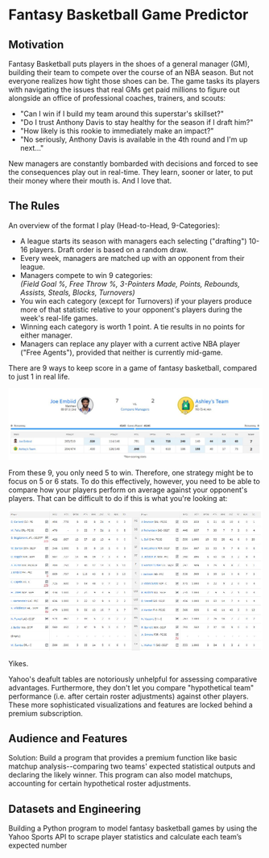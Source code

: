 # Fantasy Basketball Game Predictor

## Motivation
Fantasy Basketball puts players in the shoes of a general manager (GM), building their team to compete over the course of an NBA season. But not everyone realizes how tight those shoes can be. The game tasks its players with navigating the issues that real GMs get paid millions to figure out alongside an office of professional coaches, trainers, and scouts: 

- "Can I win if I build my team around this superstar's skillset?"
- "Do I trust Anthony Davis to stay healthy for the season if I draft him?"
- "How likely is this rookie to immediately make an impact?"
- "No seriously, Anthony Davis is available in the 4th round and I'm up next..."

New managers are constantly bombarded with decisions and forced to see the consequences play out in real-time. They learn, sooner or later, to put their money where their mouth is. And I love that. 

## The Rules
An overview of the format I play (Head-to-Head, 9-Categories):   
  - A league starts its season with managers each selecting ("drafting") 10-16 players. Draft order is based on a random draw.
  - Every week, managers are matched up with an opponent from their league.
  - Managers compete to win 9 categories: \
    _(Field Goal %, Free Throw %, 3-Pointers Made, Points, Rebounds, Assists, Steals, Blocks, Turnovers)_
  - You win each category (except for Turnovers) if your players produce more of that statistic relative to your opponent's players during the week's real-life games.
  - Winning each category is worth 1 point. A tie results in no points for either manager.
  - Managers can replace any player with a current active NBA player ("Free Agents"), provided that neither is currently mid-game. 

There are 9 ways to keep score in a game of fantasy basketball, compared to just 1 in real life. 


![](https://github.com/mattguev/hoop-dreams/blob/main/yfmatchup.JPG?raw=true)
     
From these 9, you only need 5 to win. Therefore, one strategy might be to focus on 5 or 6 stats. To do this effectively, however, you need to be able to compare how your players perform on average against your opponent's players. That can be difficult to do if this is what you're looking at:

![](https://github.com/mattguev/hoop-dreams/blob/main/yfmatchup2.JPG?raw=true)

Yikes. 

Yahoo's deafult tables are notoriously unhelpful for assessing comparative advantages. Furthermore, they don't let you compare "hypothetical team" performance (i.e. after certain roster adjustments) against other players. These more sophisticated visualizations and features are locked behind a premium subscription.

## Audience and Features
Solution: Build a program that provides a premium function like basic matchup analysis--comparing two teams' expected statistical outputs and declaring the likely winner. This program can also model matchups, accounting for certain hypothetical roster adjustments.


## Datasets and Engineering 

Building a Python program to model fantasy basketball games by using the Yahoo Sports API to scrape player statistics and calculate each team’s expected number 
